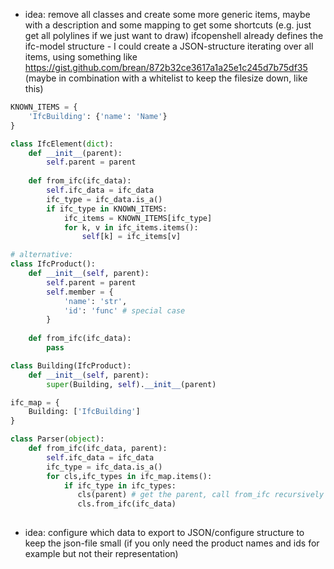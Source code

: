 - idea: remove all classes and create some more generic items, maybe with a description and some mapping to get some shortcuts (e.g. just get all polylines if we just want to draw)
ifcopenshell already defines the ifc-model structure - I could create a JSON-structure iterating over all items, using something like  https://gist.github.com/brean/872b32ce3617a1a25e1c245d7b75df35
(maybe in combination with a whitelist to keep the filesize down, like this)
```python
KNOWN_ITEMS = {
    'IfcBuilding': {'name': 'Name'}
}

class IfcElement(dict):
    def __init__(parent):
        self.parent = parent
    
    def from_ifc(ifc_data):
        self.ifc_data = ifc_data
        ifc_type = ifc_data.is_a()
        if ifc_type in KNOWN_ITEMS:
            ifc_items = KNOWN_ITEMS[ifc_type]
            for k, v in ifc_items.items():
                self[k] = ifc_items[v]
```


```python
# alternative:
class IfcProduct():
    def __init__(self, parent):
        self.parent = parent
        self.member = {
            'name': 'str',
            'id': 'func' # special case
        }
    
    def from_ifc(ifc_data):
        pass

class Building(IfcProduct):
    def __init__(self, parent):
        super(Building, self).__init__(parent)

ifc_map = {
    Building: ['IfcBuilding']
}

class Parser(object):
    def from_ifc(ifc_data, parent):
        self.ifc_data = ifc_data
        ifc_type = ifc_data.is_a()
        for cls,ifc_types in ifc_map.items():
            if ifc_type in ifc_types:
               cls(parent) # get the parent, call from_ifc recursively
               cls.from_ifc(ifc_data)
               
```
- idea: configure which data to export to JSON/configure structure to keep the json-file small (if you only need the product names and ids for example but not their representation)
